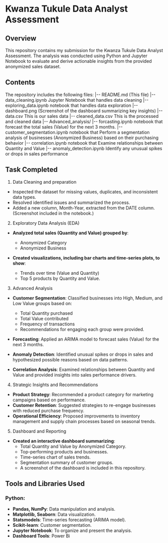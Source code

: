 # Kwanza Tukule Data Analyst Assessment
## Overview
This repository contains my submission for the Kwanza Tukule Data Analyst Assessment. The analysis was conducted using Python and Jupyter Notebook to evaluate and derive actionable insights from the provided anonymized sales dataset.

## Contents
The repository includes the following files:
|-- README.md (This file)
|-- data_cleaning.ipynb Jupyter Notebook that handles data cleaning
|-- exploring_data.ipynb notebook that handles data exploration
|-- dashboard.png (Screenshot of the dashboard summarizing key insights)
|-- data.csv This is our sales data
|-- cleaned_data.csv This is the processed and cleaned data
|-- Advanced_analysis/
    |-- forcasting.ipynb notebook that forecast the total sales (Value) for the next 3 months.
    |-- customer_segmentation.ipynb notebook that Perform a segmentation analysis of businesses (Anonymized Business) based on their purchasing behavior
    |-- correlation.ipynb notebook that Examine relationships between Quantity and Value
    |-- anomaly_detection.ipynb Identify any unusual spikes or drops in sales performance


## Task Completed
1. Data Cleaning and preparation
- Inspected the dataset for missing values, duplicates, and inconsistent data types.
- Resolved identified issues and summarized the process.
- Added a new column, Month-Year, extracted from the DATE column. (Screenshot included in the notebook.)

2.  Exploratory Data Analysis (EDA)
- **Analyzed total sales (Quantity and Value) grouped by**:

    - Anonymized Category
    - Anonymized Business

- **Created visualizations, including bar charts and time-series plots, to show**:

    - Trends over time (Value and Quantity)
    - Top 5 products by Quantity and Value.

3. Advanced Analysis
- **Customer Segmentation**: Classified businesses into High, Medium, and Low Value groups based on:
    - Total Quantity purchased
    - Total Value contributed
    - Frequency of transactions
    - Recommendations for engaging each group were provided.

- **Forecasting**: Applied an ARIMA model to forecast sales (Value) for the next 3 months.
- **Anomaly Detection**: Identified unusual spikes or drops in sales and hypothesized possible reasons based on data patterns.
- **Correlation Analysis**: Examined relationships between Quantity and Value and provided insights into sales performance drivers.

4. Strategic Insights and Recommendations
- **Product Strategy**: Recommended a product category for marketing campaigns based on performance.
- **Customer Retention**: Suggested strategies to re-engage businesses with reduced purchase frequency.
- **Operational Efficiency**: Proposed improvements to inventory management and supply chain processes based on seasonal trends.

5. Dashboard and Reporting
- **Created an interactive dashboard summarizing**:
    - Total Quantity and Value by Anonymized Category.
    - Top-performing products and businesses.
    - Time-series chart of sales trends.
    - Segmentation summary of customer groups.
    - A screenshot of the dashboard is included in this repository.

## Tools and Libraries Used
### Python:
- **Pandas, NumPy**: Data manipulation and analysis.
- **Matplotlib, Seaborn**: Data visualization.
- **Statsmodels**: Time-series forecasting (ARIMA model).
- **Scikit-learn**: Customer segmentation.
- **Jupyter Notebook**: To organize and present the analysis.
- **Dashboard Tools**: Power Bi